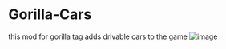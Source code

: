 # Gorilla-Cars
 this mod for gorilla tag adds drivable cars to the game 
![image](https://github.com/user-attachments/assets/55de49bf-a132-49d3-8250-43f755956ed5)


